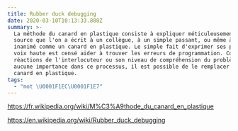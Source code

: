 ```yaml
---
title: Rubber duck debugging
date: 2020-03-10T10:13:33.888Z
summary: >-
  La méthode du canard en plastique consiste à expliquer méticuleusement le code
  source que l'on a écrit à un collègue, à un simple passant, ou même à un objet
  inanimé comme un canard en plastique. Le simple fait d'exprimer ses pensées à
  voix haute est censé aider à trouver les erreurs de programmation. Comme les
  réactions de l'interlocuteur ou son niveau de compréhension du problème n'ont
  aucune importance dans ce processus, il est possible de le remplacer par un
  canard en plastique.
tags:
  - "mot \U0001F1EC\U0001F1E7"
---
```

<https://fr.wikipedia.org/wiki/M%C3%A9thode_du_canard_en_plastique>

<https://en.wikipedia.org/wiki/Rubber_duck_debugging>